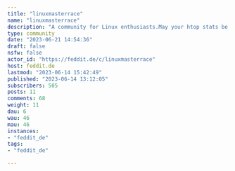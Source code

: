 ```yaml
---
title: "linuxmasterrace" 
name: "linuxmasterrace"
description: "A community for Linux enthusiasts.May your htop stats be low and your beard grow longWelcome to [!linuxmasterrace@feddit.de](https://feddit.de/c/linuxmasterrace) former r/linuxmasterrace members and existing Lemmyverse citizens: Feel free to join the newly created [!linuxmasterrace@feddit.de](https://feddit.de/c/linuxmasterrace) community.Let’s make the full transition to the decentralized Fediverse!"
type: community
date: "2023-06-21 14:54:36"
draft: false
nsfw: false
actor_id: "https://feddit.de/c/linuxmasterrace"
host: feddit.de
lastmod: "2023-06-14 15:42:49"
published: "2023-06-14 13:12:05"
subscribers: 505
posts: 11
comments: 68
weight: 11
dau: 6
wau: 46
mau: 46
instances:
- "feddit_de"
tags: 
- "feddit_de"

---
```

